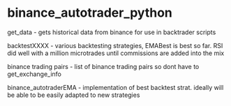 # binance_autotrader_python

get_data - gets historical data from binance for use in backtrader scripts

backtestXXXX - various backtesting strategies, EMABest is best so far. RSI did well with a million microtrades until commissions are added into the mix

binance trading pairs - list of binance trading pairs so dont have to get_exchange_info

binance_autotraderEMA - implementation of best backtest strat. ideally will be able to be easily adapted to new strategies
